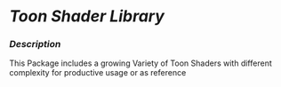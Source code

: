 # **_Toon Shader Library_**

### _Description_
This Package includes a growing Variety of Toon Shaders with different complexity for productive usage or as reference
